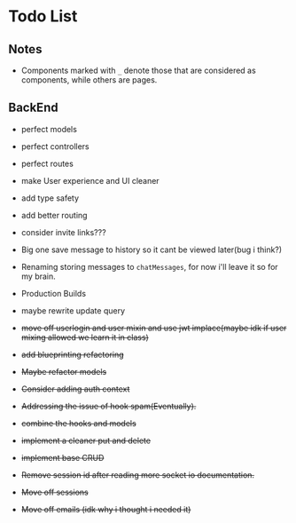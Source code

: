 # Todo List

## Notes
- Components marked with `_` denote those that are considered as components, while others are pages.

## BackEnd

- perfect models
- perfect controllers
- perfect routes

- make User experience and UI cleaner
- add type safety
- add better routing
- consider invite links???
- Big one save message to history so it cant be viewed later(bug i think?)
- Renaming storing messages to `chatMessages`, for now i'll leave it so for my brain.
- Production Builds
- maybe rewrite update query

- ~~move off userlogin and user mixin  and use jwt implace(maybe idk if user mixing allowed we learn it in class)~~
- ~~add blueprinting refactoring~~
- ~~Maybe refactor models~~
- ~~Consider adding auth context~~
- ~~Addressing the issue of hook spam(Eventually).~~
- ~~combine the hooks and models~~
- ~~implement a cleaner put and delete~~
- ~~implement base CRUD~~
- ~~Remove session id after reading more socket io documentation.~~
- ~~Move off sessions~~
- ~~Move off emails (idk why i thought i needed it)~~